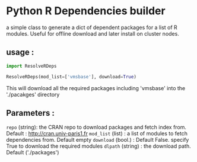 # Python R Dependencies builder

a simple class to generate a dict of dependent packages for a list of R modules.
Useful for offline download and later install on cluster nodes.

## usage : 

```python
import ResolveRDeps

ResolveRDeps(mod_list=['vmsbase'], download=True)
```

This will download all the required packages including 'vmsbase' into the './pacakges' directory

## Parameters : 

```repo``` (string): the CRAN repo to download packages and fetch index from. Default : http://cran.univ-paris1.fr
```mod_list``` (list) : a list of modules to fetch dependencies from. Default empty
```download``` (bool.) : Default False. specify True to download the required modules
```dlpath``` (string) : the download path. Default ('./packages')

